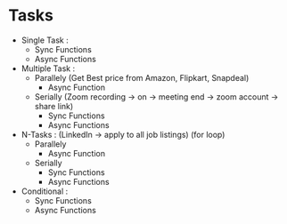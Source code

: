 # Tasks
* Single Task :
    * Sync Functions
    * Async Functions
* Multiple Task :
    * Parallely (Get Best price from Amazon, Flipkart, Snapdeal)
        * Async Function
    * Serially  (Zoom recording -> on -> meeting end -> zoom account -> share link)
        * Sync Functions
        * Async Functions
* N-Tasks : (LinkedIn -> apply to all job listings) (for loop)
    * Parallely 
        * Async Function
    * Serially 
        * Sync Functions
        * Async Functions
* Conditional :
    * Sync Functions
    * Async Functions